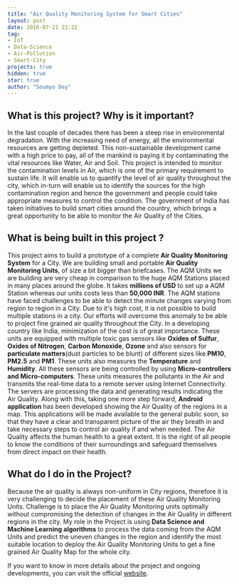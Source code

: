 ```yaml
---
title: "Air Quality Monitoring System for Smart Cities"
layout: post
date: 2016-07-21 22:22
tag:
- IoT
- Data-Science
- Air-Pollution
- Smart-City
projects: true
hidden: true
star: true
author: "Soumyo Dey"
---
```


## What is this project? Why is it important?

In the last couple of decades there has been a steep rise in environmental degradation. With the increasing need of energy, all the environmental resources are getting depleted. This non-sustainable development came with a high price to pay, all of the mankind is paying it by contaminating the vital resources like Water, Air and Soil.
This project is intended to monitor the contamination levels in Air, which is one of the primary requirement to sustain life. It will enable us to quantify the level of air quality throughout the city, which in-turn will enable us to identify the sources for the high contamination region and hence the government and people could take appropriate measures to control the condition. The government of India has taken initiatives to build smart cities around the country, which brings a great opportunity to be able to monitor the Air Quality of the Cities.

## What is being built in this project ?

This project aims to build a prototype of a complete **Air Quality Monitoring System** for a City. We are building small and portable **Air Quality Monitoring Units**, of size a bit bigger than briefcases. The AQM Units we are building are very cheap in comparison to the huge AQM Stations placed in many places around the globe. It takes **millions of USD** to set up a AQM Station whereas our units costs less than **50,000 INR**. The AQM stations have faced challenges to be able to detect the minute changes varying from region to region in a City. Due to it's high cost, it is not possible to build multiple stations in a city. Our efforts will overcome this anomaly to be able to project fine grained air quality throughout the City. In a developing country like India, minimization of the cost is of great importance. These units are equipped with multiple toxic gas sensors like **Oxides of Sulfur**, **Oxides of Nitrogen**, **Carbon Monoxide**, **Ozone** and also sensors for **particulate matters**(dust particles to be blunt) of different sizes like **PM10**, **PM2.5** and **PM1**. These units also measures the **Temperature** and **Humidity**. All these sensors are being controlled by using **Micro-controllers and Micro-computers**. These units measures the pollutants in the Air and transmits the real-time data to a remote server using Internet Connectivity. The servers are processing the data and generating results indicating the Air Quality. Along with this, taking one more step forward, **Android application** has been developed showing the Air Quality of the regions in a map. This applications will be made available to the general public soon, so that they have a clear and transparent picture of the air they breath in and take necessary steps to control air quality if and when needed. The Air Quality affects the human health to a great extent. It is the right of all people to know the conditions of their surroundings and safeguard themselves from direct impact on their health.


## What do I do in the Project?

Because the air quality is always non-uniform in City regions, therefore it is very challenging to decide the placement of these Air Quality Monitoring Units. Challenge is to place the Air Quality Monitoring units optimally without compromising the detection of changes in the Air Quality in different regions in the city. My role in the Project is using **Data Science and Machine Learning algorithms** to process the data coming from the AQM Units and predict the uneven changes in the region and identify the most suitable location to deploy the Air Quality Monitoring Units to get a fine grained Air Quality Map for the whole city.

If you want to know in more details about the project and ongoing developments, you can visit the official [website](https://sites.google.com/site/environmentsensing/).
